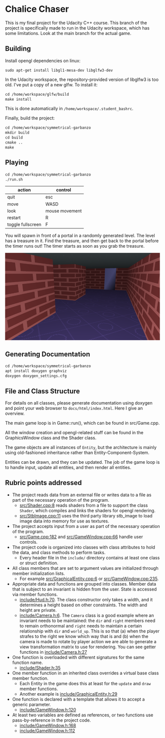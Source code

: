 # Chalice Chaser

This is my final project for the Udacity C++ course.
This branch of the project is specifically made to run in the Udacity workspace,
which has some limitations.
Look at the main branch for the actual game.

## Building

Install opengl dependencies on linux:
```
sudo apt-get install libgl1-mesa-dev libglfw3-dev
```

In the Udacity workspace, the repository-provided version of libglfw3 is too old.
I've put a copy of a new glfw. To install it:
```
cd /home/workspace/glfw/build
make install
```
This is done automatically in `/home/workspace/.student_bashrc`.

Finally, build the project:
```
cd /home/workspace/symmetrical-garbanzo
mkdir build
cd build
cmake ..
make
```

## Playing

```
cd /home/workspace/symmetrical-garbanzo
./run.sh
```

| action            | control        |
|-------------------|----------------|
| quit              | esc            |
| move              | WASD           |
| look              | mouse movement |
| restart           | R              |
| toggle fullscreen | F              |

You will spawn in front of a portal in a randomly generated level.
The level has a treasure in it. Find the treasure, and then get back to
the portal before the timer runs out!
The timer starts as soon as you grab the treasure.

![screenshot](images/screenshot.png)


## Generating Documentation

```
cd /home/workspace/symmetrical-garbanzo
apt install doxygen graphviz
doxygen doxygen_settings.cfg
```

## File and Class Structure

For details on all classes, please generate documentation using doxygen and point your web browser to `docs/html/index.html`. Here I give an overview.

The main game loop is in Game::run(), which can be found in src/Game.cpp.

All the window creation and opengl-related stuff can be found in the GraphicsWindow class and the Shader class.

The game objects are all instances of `Entity`, but the architecture is mainly using old-fashioned inheritance rather than Entity-Component-System.

Entities can be drawn, and they can be updated. The job of the game loop is to handle input, update all entities, and then render all entities.


## Rubric points addressed

- The project reads data from an external file or writes data to a file as part of the necessary operation of the program.
  - [src/Shader.cpp:8](https://github.com/ebrahimebrahim/symmetrical-garbanzo/blob/c1f63074296a6987f10be3fa9948d1edea124ebe/src/Shader.cpp#L8) reads shaders from a file to support the class `Shader`, which compiles and links the shaders for opengl rendering.
  - [src/StbImage.cpp:11](https://github.com/ebrahimebrahim/symmetrical-garbanzo/blob/c1f63074296a6987f10be3fa9948d1edea124ebe/src/StbImage.cpp#L11) uses the third party library stb_image to load image data into memory for use as textures.
- The project accepts input from a user as part of the necessary operation of the program.
  - [src/Game.cpp:182](https://github.com/ebrahimebrahim/symmetrical-garbanzo/blob/c1f63074296a6987f10be3fa9948d1edea124ebe/src/Game.cpp#L182) and [src/GameWindow.cpp:66](https://github.com/ebrahimebrahim/symmetrical-garbanzo/blob/c1f63074296a6987f10be3fa9948d1edea124ebe/src/GameWindow.cpp#L66) handle user controls.
- The project code is organized into classes with class attributes to hold the data, and class methods to perform tasks.
  - Every header file in the `include/` directory contains at least one class or struct definition.
- All class members that are set to argument values are initialized through member initialization lists.
  - For example [src/GraphicalEntity.cpp:6](https://github.com/ebrahimebrahim/symmetrical-garbanzo/blob/c1f63074296a6987f10be3fa9948d1edea124ebe/src/GraphicalEntity.cpp#L6) or [src/GameWindow.cpp:235](https://github.com/ebrahimebrahim/symmetrical-garbanzo/blob/c1f63074296a6987f10be3fa9948d1edea124ebe/src/GameWindow.cpp#L235).
- Appropriate data and functions are grouped into classes. Member data that is subject to an invariant is hidden from the user. State is accessed via member functions.
  - [include/Hud.h:70](https://github.com/ebrahimebrahim/symmetrical-garbanzo/blob/c1f63074296a6987f10be3fa9948d1edea124ebe/include/Hud.h#L70). The class constructor only takes a width, and it determines a height based on other constraints. The width and height are private.
  - [include/Camera.h:6](https://github.com/ebrahimebrahim/symmetrical-garbanzo/blob/c1f63074296a6987f10be3fa9948d1edea124ebe/include/Camera.h#L6). The `Camera` class is a good example where an invariant needs to be maintained: the `dir` and `right` members need to remain orthonormal and `right` needs to maintain a certain relationship with `dir` and `world_up`. This is so that (a) when the player strafes to the right we know which way that is and (b) when the camera is made to rotate by player action we are able to generate a view transformation matrix to use for rendering. You can see getter functions in [include/Camera.h:27](https://github.com/ebrahimebrahim/symmetrical-garbanzo/blob/c1f63074296a6987f10be3fa9948d1edea124ebe/include/Camera.h#L27)
- One function is overloaded with different signatures for the same function name.
  - [include/Shader.h:35](https://github.com/ebrahimebrahim/symmetrical-garbanzo/blob/c1f63074296a6987f10be3fa9948d1edea124ebe/include/Shader.h#L35)
- One member function in an inherited class overrides a virtual base class member function.
  - Each Entity in the game does this at least for the `update` and `draw` member functions.
  - Another example is [include/GraphicalEntity.h:29](https://github.com/ebrahimebrahim/symmetrical-garbanzo/blob/c1f63074296a6987f10be3fa9948d1edea124ebe/include/GraphicalEntity.h#L29)
- One function is declared with a template that allows it to accept a generic parameter.
  - [include/GameWindow.h:120](https://github.com/ebrahimebrahim/symmetrical-garbanzo/blob/c1f63074296a6987f10be3fa9948d1edea124ebe/include/GameWindow.h#L120)
- At least two variables are defined as references, or two functions use pass-by-reference in the project code.
  - [include/GameWindow.h:168](https://github.com/ebrahimebrahim/symmetrical-garbanzo/blob/c1f63074296a6987f10be3fa9948d1edea124ebe/include/GameWindow.h#L168)
  - [include/GameWindow.h:112](https://github.com/ebrahimebrahim/symmetrical-garbanzo/blob/c1f63074296a6987f10be3fa9948d1edea124ebe/include/GameWindow.h#L112)
